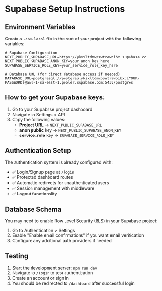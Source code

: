 # Supabase Setup Instructions

## Environment Variables

Create a `.env.local` file in the root of your project with the following variables:

```env
# Supabase Configuration
NEXT_PUBLIC_SUPABASE_URL=https://yksxltdmwpswtrewoibx.supabase.co
NEXT_PUBLIC_SUPABASE_ANON_KEY=your_anon_key_here
SUPABASE_SERVICE_ROLE_KEY=your_service_role_key_here

# Database URL (for direct database access if needed)
DATABASE_URL=postgresql://postgres.yksxltdmwpswtrewoibx:[YOUR-PASSWORD]@aws-1-sa-east-1.pooler.supabase.com:5432/postgres
```

## How to get your Supabase keys:

1. Go to your Supabase project dashboard
2. Navigate to Settings > API
3. Copy the following values:
   - **Project URL** → `NEXT_PUBLIC_SUPABASE_URL`
   - **anon public** key → `NEXT_PUBLIC_SUPABASE_ANON_KEY`
   - **service_role** key → `SUPABASE_SERVICE_ROLE_KEY`

## Authentication Setup

The authentication system is already configured with:

- ✅ Login/Signup page at `/login`
- ✅ Protected dashboard routes
- ✅ Automatic redirects for unauthenticated users
- ✅ Session management with middleware
- ✅ Logout functionality

## Database Schema

You may need to enable Row Level Security (RLS) in your Supabase project:

1. Go to Authentication > Settings
2. Enable "Enable email confirmations" if you want email verification
3. Configure any additional auth providers if needed

## Testing

1. Start the development server: `npm run dev`
2. Navigate to `/login` to test authentication
3. Create an account or sign in
4. You should be redirected to `/dashboard` after successful login
